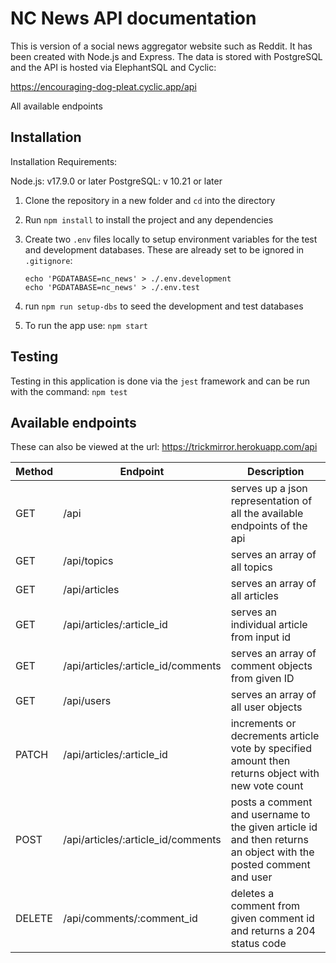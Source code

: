 # NC News API documentation

This is version of a social news aggregator website such as Reddit. It has been created with Node.js and Express. The data is stored with PostgreSQL and the API is hosted via ElephantSQL and Cyclic:

https://encouraging-dog-pleat.cyclic.app/api

All available endpoints

## Installation

Installation Requirements:

Node.js: v17.9.0 or later
PostgreSQL: v 10.21 or later

1. Clone the repository in a new folder and `cd` into the directory
2. Run `npm install` to install the project and any dependencies
3. Create two `.env` files locally to setup environment variables for the test and development databases. These are already set to be ignored in `.gitignore`:

   ```
   echo 'PGDATABASE=nc_news' > ./.env.development
   echo 'PGDATABASE=nc_news' > ./.env.test
   ```

4. run `npm run setup-dbs` to seed the development and test databases
5. To run the app use: `npm start`

## Testing

Testing in this application is done via the `jest` framework and can be run with the command: `npm test`

## Available endpoints

These can also be viewed at the url: https://trickmirror.herokuapp.com/api

| **Method** | **Endpoint**                       | **Description**                                                                                                  |
| ---------- | ---------------------------------- | ---------------------------------------------------------------------------------------------------------------- |
| GET        | /api                               | serves up a json representation of all the available endpoints of the api                                        |
| GET        | /api/topics                        | serves an array of all topics                                                                                    |
| GET        | /api/articles                      | serves an array of all articles                                                                                  |
| GET        | /api/articles/:article_id          | serves an individual article from input id                                                                       |
| GET        | /api/articles/:article_id/comments | serves an array of comment objects from given ID                                                                 |
| GET        | /api/users                         | serves an array of all user objects                                                                              |
| PATCH      | /api/articles/:article_id          | increments or decrements article vote by specified amount then returns object with new vote count                |
| POST       | /api/articles/:article_id/comments | posts a comment and username to the given article id and then returns an object with the posted comment and user |
| DELETE     | /api/comments/:comment_id          | deletes a comment from given comment id and returns a 204 status code                                            |
